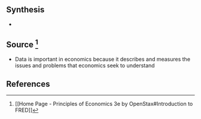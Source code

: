 ## Synthesis
- 
## Source [^1]
- Data is important in economics because it describes and measures the issues and problems that economics seek to understand
## References

[^1]: [[Home Page - Principles of Economics 3e by OpenStax#Introduction to FRED]]